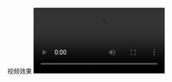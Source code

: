 <!-- 唐宇 -->
视频效果
<video src="https://github.com/envyTang/wx-examination-system/blob/master/image/0423ab83d80dbdc344577ce495aa331a.mp4?raw=trueg" controls="controls">
  您的浏览器不支持 video 标签。
</video>
